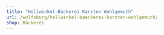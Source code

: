 ```yaml
---
title: "Hellwinkel-Bäckerei Karsten Wohlgemuth"
url: /wolfsburg/hellwinkel-baeckerei-karsten-wohlgemuth/
shop: Bäckerei
---
```

